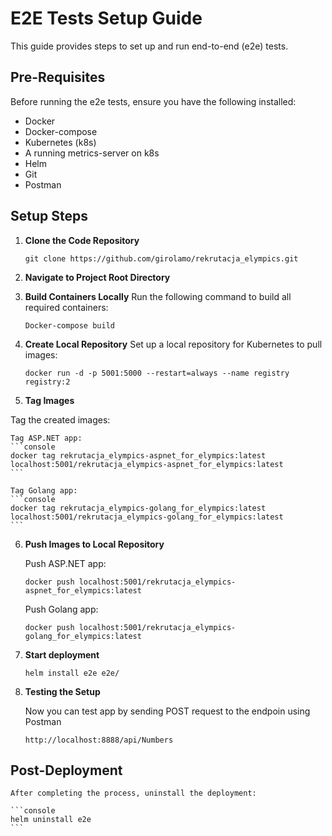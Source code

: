 # E2E Tests Setup Guide

This guide provides steps to set up and run end-to-end (e2e) tests. 

## Pre-Requisites

Before running the e2e tests, ensure you have the following installed:

- Docker
- Docker-compose
- Kubernetes (k8s)
- A running metrics-server on k8s
- Helm
- Git
- Postman

## Setup Steps

1. **Clone the Code Repository**
   
   ```console
   git clone https://github.com/girolamo/rekrutacja_elympics.git
   ```

2. **Navigate to Project Root Directory**
3. **Build Containers Locally**
Run the following command to build all required containers:
    
    ```console
    Docker-compose build
    ```

4. **Create Local Repository**
Set up a local repository for Kubernetes to pull images:

    ```console
    docker run -d -p 5001:5000 --restart=always --name registry registry:2
    ```

5. **Tag Images**

Tag the created images:

    Tag ASP.NET app:
    ```console
    docker tag rekrutacja_elympics-aspnet_for_elympics:latest localhost:5001/rekrutacja_elympics-aspnet_for_elympics:latest
    ```

    Tag Golang app:
    ```console
    docker tag rekrutacja_elympics-golang_for_elympics:latest localhost:5001/rekrutacja_elympics-golang_for_elympics:latest
    ```

6. **Push Images to Local Repository**

    Push ASP.NET app:
    ```console
    docker push localhost:5001/rekrutacja_elympics-aspnet_for_elympics:latest
    ```

    Push Golang app:
    ```console
    docker push localhost:5001/rekrutacja_elympics-golang_for_elympics:latest
    ```

7. **Start deployment**

    ```console
    helm install e2e e2e/
    ```

8. **Testing the Setup**

    Now you can test app by sending POST request to the endpoin using Postman
    ```console
    http://localhost:8888/api/Numbers
    ```

## Post-Deployment

    After completing the process, uninstall the deployment:

    ```console
    helm uninstall e2e
    ```
    